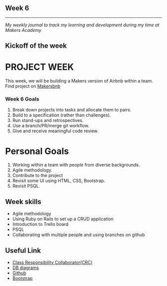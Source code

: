 ## Week 6

---
_My weekly journal to track my learning and development during my time at Makers Academy_

Kickoff of the week
---
# PROJECT WEEK

This week, we will be building a Makers version of Airbnb within a team.
Find project on [Makersbnb](https://github.com/Pi-hils/makersbnb)

### Week 6 Goals

1. Break down projects into tasks and allocate them to pairs.
2. Build to a specification (rather than challenges).
3. Run stand-ups and retrospectives.
4. Use a branch/PR/merge git workflow.
5. Give and receive meaningful code review.

# Personal Goals
1. Working within a team with people from diverse backgrounds.
2. Agile methodology.
3. Contribute to the project
4. Revisit some UI using HTML, CSS, Bootstrap.
5. Revisit PSQL.


## Week skills
- Agile methodology
- Using Ruby on Rails  to set up a CRUD application
- Introduction to Trello board
- PSQL
- Collaborating with multiple people and using branches on github


## Useful Link
- [Class Responsibility Collaborator(CRC)](http://agilemodeling.com/artifacts/crcModel.htm#Figure4CRCModel)
- [DB diagrams](https://dbdiagram.io/d/5f31afad08c7880b65c5c69c)
- [Github](https://github.com/Kunena/Kunena-Forum/wiki/Create-a-new-branch-with-git-and-manage-branches)
- [Bootstrap](https://getbootstrap.com/)